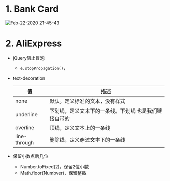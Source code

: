 



# 1. Bank Card

![Feb-22-2020 21-45-43](https://user-images.githubusercontent.com/26485327/75093445-b8270900-55bc-11ea-8ce0-740793dd5663.gif)


# 2. AliExpress
- jQuery阻止冒泡                
  - `e.stopPropagation();` 

- text-decoration

  |值|描述|
  |-|-|
  |none|默认。定义标准的文本，没有样式|
  |underline|下划线，定义文本下的一条线。下划线 也是我们链接自带的|
  |overline|顶线，定义文本上的一条线|
  |line-through|删除线，定义~~穿过文本~~下的一条线|

- 保留小数点后几位 
  - Number.toFixed(2)，保留2位小数
  - Math.floor(Numbver)，保留整数
  
